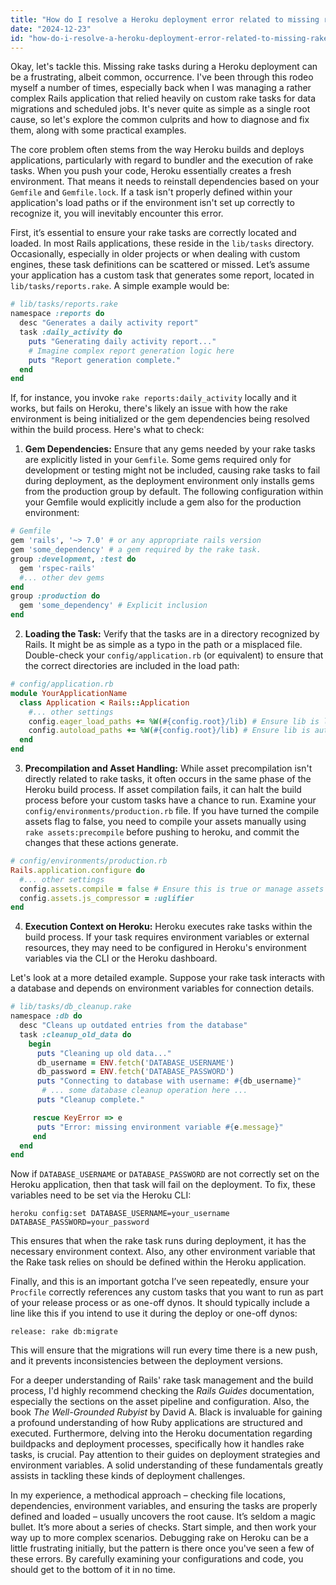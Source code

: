 ```yaml
---
title: "How do I resolve a Heroku deployment error related to missing rake tasks?"
date: "2024-12-23"
id: "how-do-i-resolve-a-heroku-deployment-error-related-to-missing-rake-tasks"
---
```


Okay, let's tackle this. Missing rake tasks during a Heroku deployment can be a frustrating, albeit common, occurrence. I've been through this rodeo myself a number of times, especially back when I was managing a rather complex Rails application that relied heavily on custom rake tasks for data migrations and scheduled jobs. It's never quite as simple as a single root cause, so let's explore the common culprits and how to diagnose and fix them, along with some practical examples.

The core problem often stems from the way Heroku builds and deploys applications, particularly with regard to bundler and the execution of rake tasks. When you push your code, Heroku essentially creates a fresh environment. That means it needs to reinstall dependencies based on your `Gemfile` and `Gemfile.lock`. If a task isn't properly defined within your application's load paths or if the environment isn't set up correctly to recognize it, you will inevitably encounter this error.

First, it’s essential to ensure your rake tasks are correctly located and loaded. In most Rails applications, these reside in the `lib/tasks` directory. Occasionally, especially in older projects or when dealing with custom engines, these task definitions can be scattered or missed. Let’s assume your application has a custom task that generates some report, located in `lib/tasks/reports.rake`. A simple example would be:

```ruby
# lib/tasks/reports.rake
namespace :reports do
  desc "Generates a daily activity report"
  task :daily_activity do
    puts "Generating daily activity report..."
    # Imagine complex report generation logic here
    puts "Report generation complete."
  end
end
```

If, for instance, you invoke `rake reports:daily_activity` locally and it works, but fails on Heroku, there's likely an issue with how the rake environment is being initialized or the gem dependencies being resolved within the build process. Here's what to check:

1. **Gem Dependencies:** Ensure that any gems needed by your rake tasks are explicitly listed in your `Gemfile`. Some gems required only for development or testing might not be included, causing rake tasks to fail during deployment, as the deployment environment only installs gems from the production group by default. The following configuration within your Gemfile would explicitly include a gem also for the production environment:

```ruby
# Gemfile
gem 'rails', '~> 7.0' # or any appropriate rails version
gem 'some_dependency' # a gem required by the rake task.
group :development, :test do
  gem 'rspec-rails'
  #... other dev gems
end
group :production do
  gem 'some_dependency' # Explicit inclusion
end

```
2. **Loading the Task:** Verify that the tasks are in a directory recognized by Rails. It might be as simple as a typo in the path or a misplaced file. Double-check your `config/application.rb` (or equivalent) to ensure that the correct directories are included in the load path:
```ruby
# config/application.rb
module YourApplicationName
  class Application < Rails::Application
    #... other settings
    config.eager_load_paths += %W(#{config.root}/lib) # Ensure lib is loaded.
    config.autoload_paths += %W(#{config.root}/lib) # Ensure lib is autoloaded
  end
end
```

3. **Precompilation and Asset Handling:** While asset precompilation isn't directly related to rake tasks, it often occurs in the same phase of the Heroku build process. If asset compilation fails, it can halt the build process before your custom tasks have a chance to run. Examine your `config/environments/production.rb` file. If you have turned the compile assets flag to false, you need to compile your assets manually using `rake assets:precompile` before pushing to heroku, and commit the changes that these actions generate.
```ruby
# config/environments/production.rb
Rails.application.configure do
  #... other settings
  config.assets.compile = false # Ensure this is true or manage assets manually.
  config.assets.js_compressor = :uglifier
end
```
4. **Execution Context on Heroku:** Heroku executes rake tasks within the build process. If your task requires environment variables or external resources, they may need to be configured in Heroku's environment variables via the CLI or the Heroku dashboard.

Let's look at a more detailed example. Suppose your rake task interacts with a database and depends on environment variables for connection details.

```ruby
# lib/tasks/db_cleanup.rake
namespace :db do
  desc "Cleans up outdated entries from the database"
  task :cleanup_old_data do
    begin
      puts "Cleaning up old data..."
      db_username = ENV.fetch('DATABASE_USERNAME')
      db_password = ENV.fetch('DATABASE_PASSWORD')
      puts "Connecting to database with username: #{db_username}"
       # ... some database cleanup operation here ...
      puts "Cleanup complete."

     rescue KeyError => e
      puts "Error: missing environment variable #{e.message}"
     end
  end
end
```

Now if `DATABASE_USERNAME` or `DATABASE_PASSWORD` are not correctly set on the Heroku application, then that task will fail on the deployment. To fix, these variables need to be set via the Heroku CLI:

`heroku config:set DATABASE_USERNAME=your_username DATABASE_PASSWORD=your_password`

This ensures that when the rake task runs during deployment, it has the necessary environment context. Also, any other environment variable that the Rake task relies on should be defined within the Heroku application.

Finally, and this is an important gotcha I’ve seen repeatedly, ensure your `Procfile` correctly references any custom tasks that you want to run as part of your release process or as one-off dynos. It should typically include a line like this if you intend to use it during the deploy or one-off dynos:

`release: rake db:migrate`

This will ensure that the migrations will run every time there is a new push, and it prevents inconsistencies between the deployment versions.

For a deeper understanding of Rails' rake task management and the build process, I'd highly recommend checking the *Rails Guides* documentation, especially the sections on the asset pipeline and configuration. Also, the book *The Well-Grounded Rubyist* by David A. Black is invaluable for gaining a profound understanding of how Ruby applications are structured and executed. Furthermore, delving into the Heroku documentation regarding buildpacks and deployment processes, specifically how it handles rake tasks, is crucial. Pay attention to their guides on deployment strategies and environment variables. A solid understanding of these fundamentals greatly assists in tackling these kinds of deployment challenges.

In my experience, a methodical approach – checking file locations, dependencies, environment variables, and ensuring the tasks are properly defined and loaded – usually uncovers the root cause. It’s seldom a magic bullet. It’s more about a series of checks. Start simple, and then work your way up to more complex scenarios. Debugging rake on Heroku can be a little frustrating initially, but the pattern is there once you've seen a few of these errors. By carefully examining your configurations and code, you should get to the bottom of it in no time.
